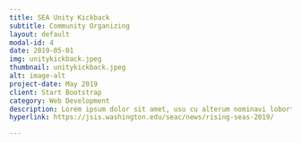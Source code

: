 ```yaml
---
title: SEA Unity Kickback
subtitle: Community Organizing
layout: default
modal-id: 4
date: 2019-05-01
img: unitykickback.jpeg
thumbnail: unitykickback.jpeg
alt: image-alt
project-date: May 2019
client: Start Bootstrap
category: Web Development
description: Lorem ipsum dolor sit amet, usu cu alterum nominavi lobortis. At duo novum diceret. Tantas apeirian vix et, usu sanctus postulant inciderint ut, populo diceret necessitatibus in vim. Cu eum dicam feugiat noluisse.
hyperlink: https://jsis.washington.edu/seac/news/rising-seas-2019/

---
```

